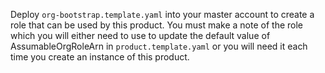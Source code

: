 

Deploy ```org-bootstrap.template.yaml``` into your master account to create a role that can
be used by this product.  You must make a note of the role which you will either need to use
to update the default value of AssumableOrgRoleArn in ```product.template.yaml``` or you
will need it each time you create an instance of this product. 